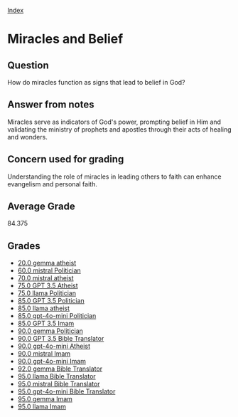 
[Index](../../index.md)
# Miracles and Belief
## Question
How do miracles function as signs that lead to belief in God?

## Answer from notes
Miracles serve as indicators of God's power, prompting belief in Him and validating the ministry of prophets and apostles through their acts of healing and wonders.

## Concern used for grading
Understanding the role of miracles in leading others to faith can enhance evangelism and personal faith.

## Average Grade
84.375

## Grades
 * [20.0 gemma atheist](../answers/gemma_atheist/Miracles_and_Belief.md)
 * [60.0 mistral Politician](../answers/mistral_Politician/Miracles_and_Belief.md)
 * [70.0 mistral atheist](../answers/mistral_atheist/Miracles_and_Belief.md)
 * [75.0 GPT 3.5 Atheist](../answers/GPT_3.5_Atheist/Miracles_and_Belief.md)
 * [75.0 llama Politician](../answers/llama_Politician/Miracles_and_Belief.md)
 * [85.0 GPT 3.5 Politician](../answers/GPT_3.5_Politician/Miracles_and_Belief.md)
 * [85.0 llama atheist](../answers/llama_atheist/Miracles_and_Belief.md)
 * [85.0 gpt-4o-mini Politician](../answers/gpt-4o-mini_Politician/Miracles_and_Belief.md)
 * [85.0 GPT 3.5 Imam](../answers/GPT_3.5_Imam/Miracles_and_Belief.md)
 * [90.0 gemma Politician](../answers/gemma_Politician/Miracles_and_Belief.md)
 * [90.0 GPT 3.5 Bible Translator](../answers/GPT_3.5_Bible_Translator/Miracles_and_Belief.md)
 * [90.0 gpt-4o-mini Atheist](../answers/gpt-4o-mini_Atheist/Miracles_and_Belief.md)
 * [90.0 mistral Imam](../answers/mistral_Imam/Miracles_and_Belief.md)
 * [90.0 gpt-4o-mini Imam](../answers/gpt-4o-mini_Imam/Miracles_and_Belief.md)
 * [92.0 gemma Bible Translator](../answers/gemma_Bible_Translator/Miracles_and_Belief.md)
 * [95.0 llama Bible Translator](../answers/llama_Bible_Translator/Miracles_and_Belief.md)
 * [95.0 mistral Bible Translator](../answers/mistral_Bible_Translator/Miracles_and_Belief.md)
 * [95.0 gpt-4o-mini Bible Translator](../answers/gpt-4o-mini_Bible_Translator/Miracles_and_Belief.md)
 * [95.0 gemma Imam](../answers/gemma_Imam/Miracles_and_Belief.md)
 * [95.0 llama Imam](../answers/llama_Imam/Miracles_and_Belief.md)
